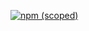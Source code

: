 [![npm (scoped)](https://img.shields.io/npm/v/@d_kireev/abtest.svg)](https://www.npmjs.com/package/@d_kireev/abtest)
